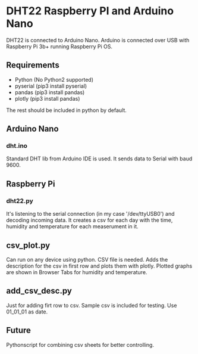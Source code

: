 # DHT22 Raspberry PI and Arduino Nano

DHT22 is connected to Arduino Nano. Arduino is connected over USB with Raspberry Pi 3b+ running Raspberry Pi OS.

## Requirements

- Python (No Python2 supported)
- pyserial (pip3 install pyserial)
- pandas (pip3 install pandas)
- plotly (pip3 install pandas)

The rest should be included in python by default.

## Arduino Nano

### dht.ino

Standard DHT lib from Arduino IDE is used. It sends data to Serial with baud 9600.

## Raspberry Pi

### dht22.py

It's listening to the serial connection (in my case '/dev/ttyUSB0') and decoding incoming data.
It creates a csv for each day with the time, humidity and temperature for each measerument in it.

## csv_plot.py

Can run on any device using python. CSV file is needed. Adds the description for the csv in first row and plots them with plotly.
Plotted graphs are shown in Browser Tabs for humidity and temperature.

## add_csv_desc.py

Just for adding firt row to csv. Sample csv is included for testing. Use 01_01_01 as date.

## Future

Pythonscript for combining csv sheets for better controlling.